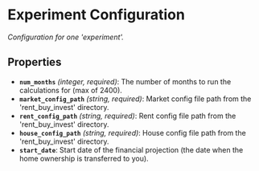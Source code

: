 # Experiment Configuration

*Configuration for one 'experiment'.*

## Properties

- **`num_months`** *(integer, required)*: The number of months to run the calculations for (max of 2400).
- **`market_config_path`** *(string, required)*: Market config file path from the 'rent_buy_invest' directory.
- **`rent_config_path`** *(string, required)*: Rent config file path from the 'rent_buy_invest' directory.
- **`house_config_path`** *(string, required)*: House config file path from the 'rent_buy_invest' directory.
- **`start_date`**: Start date of the financial projection (the date when the home ownership is transferred to you).
